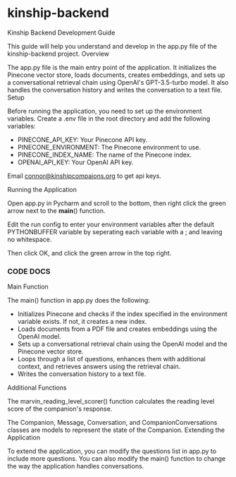 # kinship-backend

Kinship Backend Development Guide

This guide will help you understand and develop in the app.py file of the kinship-backend project.
Overview

The app.py file is the main entry point of the application. It initializes the Pinecone vector store, loads documents, creates embeddings, and sets up a conversational retrieval chain using OpenAI's GPT-3.5-turbo model. It also handles the conversation history and writes the conversation to a text file.
Setup

Before running the application, you need to set up the environment variables. Create a .env file in the root directory and add the following variables:

- PINECONE_API_KEY: Your Pinecone API key.
- PINECONE_ENVIRONMENT: The Pinecone environment to use.
- PINECONE_INDEX_NAME: The name of the Pinecone index.
- OPENAI_API_KEY: Your OpenAI API key.

Email connor@kinshipcompaions.org to get api keys.

Running the Application

Open app.py in Pycharm and scroll to the bottom, then right click the green arrow next to the
    __main__() function.

Edit the run config to enter your environment variables after the default PYTHONBUFFER variable by seperating each variable with a ; and leaving no whitespace.

Then click OK, and click the green arrow in the top right.

### CODE DOCS
Main Function

The main() function in app.py does the following:

- Initializes Pinecone and checks if the index specified in the environment variable exists. If not, it creates a new index.
- Loads documents from a PDF file and creates embeddings using the OpenAI model.
- Sets up a conversational retrieval chain using the OpenAI model and the Pinecone vector store.
- Loops through a list of questions, enhances them with additional context, and retrieves answers using the retrieval chain.
- Writes the conversation history to a text file.

Additional Functions

The marvin_reading_level_scorer() function calculates the reading level score of the companion's response.

The Companion, Message, Conversation, and CompanionConversations classes are models to represent the state of the Companion.
Extending the Application

To extend the application, you can modify the questions list in app.py to include more questions. You can also modify the main() function to change the way the application handles conversations.